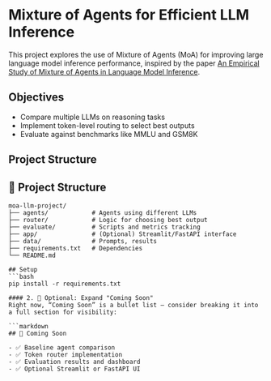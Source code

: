 # Mixture of Agents for Efficient LLM Inference

This project explores the use of Mixture of Agents (MoA) for improving large language model inference performance, inspired by the paper [An Empirical Study of Mixture of Agents in Language Model Inference](https://huggingface.co/papers/2507.22827).

## Objectives
- Compare multiple LLMs on reasoning tasks
- Implement token-level routing to select best outputs
- Evaluate against benchmarks like MMLU and GSM8K

## Project Structure

## 📁 Project Structure

```text
moa-llm-project/
├── agents/            # Agents using different LLMs
├── router/            # Logic for choosing best output
├── evaluate/          # Scripts and metrics tracking
├── app/               # (Optional) Streamlit/FastAPI interface
├── data/              # Prompts, results
├── requirements.txt   # Dependencies
└── README.md

## Setup
```bash
pip install -r requirements.txt

#### 2. 🧪 Optional: Expand "Coming Soon"
Right now, “Coming Soon” is a bullet list — consider breaking it into a full section for visibility:

```markdown
## 🚧 Coming Soon

- ✅ Baseline agent comparison
- ✅ Token router implementation
- ✅ Evaluation results and dashboard
- ✅ Optional Streamlit or FastAPI UI

